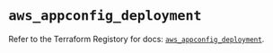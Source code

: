 # `aws_appconfig_deployment`

Refer to the Terraform Registory for docs: [`aws_appconfig_deployment`](https://registry.terraform.io/providers/hashicorp/aws/5.18.1/docs/resources/appconfig_deployment).
